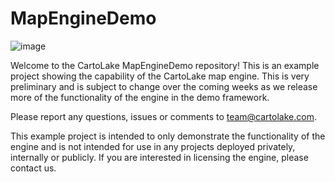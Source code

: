# MapEngineDemo

![image](https://github.com/CartoLake/MapEngineDemo/assets/82988795/f0031bdf-2e1d-4e60-8d53-bb22877a7128)

Welcome to the CartoLake MapEngineDemo repository!  This is an example project showing the capability of the CartoLake map engine.  This is very preliminary and is subject to change over the coming weeks as we release more of the functionality of the engine in the demo framework.

Please report any questions, issues or comments to team@cartolake.com.

This example project is intended to only demonstrate the functionality of the engine and is not intended for use in any projects deployed privately, internally or publicly.  If you are interested in licensing the engine, please contact us.


